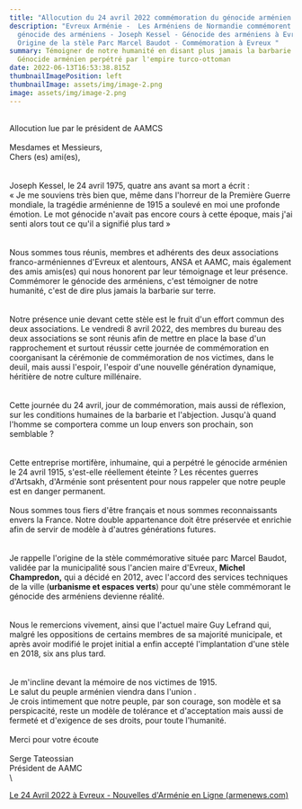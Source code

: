```yaml
---
title: "Allocution du 24 avril 2022 commémoration du génocide arménien à Evreux "
description: "Evreux Arménie -  Les Arméniens de Normandie commémorent le
  génocide des arméniens - Joseph Kessel - Génocide des arméniens à Evreux -
  Origine de la stèle Parc Marcel Baudot - Commémoration à Evreux "
summary: Témoigner de notre humanité en disant plus jamais la barbarie -
  Génocide arménien perpétré par l'empire turco-ottoman
date: 2022-06-13T16:53:38.815Z
thumbnailImagePosition: left
thumbnailImage: assets/img/image-2.png
image: assets/img/image-2.png
---
```

\
Allocution lue par le président de AAMCS\
\
Mesdames et Messieurs,\
Chers (es) ami(es),\
\
\
Joseph Kessel, le 24 avril 1975, quatre ans avant sa mort a écrit :\
« Je me souviens très bien que, même dans l'horreur de la Première Guerre mondiale, la tragédie arménienne de 1915 a soulevé en moi une profonde émotion. Le mot génocide n'avait pas encore cours à cette époque, mais j'ai senti alors tout ce qu'il a signifié plus tard »\
\
\
Nous sommes tous réunis, membres et adhérents des deux associations franco-arméniennes d'Evreux et alentours, ANSA et AAMC, mais également des amis amis(es) qui nous honorent par leur témoignage et leur présence. Commémorer le génocide des arméniens, c'est témoigner de notre humanité, c'est de dire plus jamais la barbarie sur terre.\
\
\
Notre présence unie devant cette stèle est le fruit d'un effort commun des deux associations. Le vendredi 8 avril 2022, des membres du bureau des deux associations se sont réunis afin de mettre en place la base d'un rapprochement et surtout réussir cette journée de commémoration en coorganisant la cérémonie de commémoration de nos victimes, dans le deuil, mais aussi l'espoir, l'espoir d'une nouvelle génération dynamique, héritière de notre culture millénaire.\
\
\
Cette journée du 24 avril, jour de commémoration, mais aussi de réflexion, sur les conditions humaines de la barbarie et l'abjection. Jusqu'à quand l'homme se comportera comme un loup envers son prochain, son semblable ?\
\
\
Cette entreprise mortifère, inhumaine, qui a perpétré le génocide arménien le 24 avril 1915, s'est-elle réellement éteinte ? Les récentes guerres d'Artsakh, d'Arménie sont présentent pour nous rappeler que notre peuple est en danger permanent.\
\
Nous sommes tous fiers d'être français et nous sommes reconnaissants envers la France. Notre double appartenance doit être préservée et enrichie afin de servir de modèle à d'autres générations futures.\
\
\
Je rappelle l'origine de la stèle commémorative située parc Marcel Baudot, validée par la municipalité sous l'ancien maire d'Evreux, **Michel Champredon,** qui a décidé en 2012, avec l'accord des services techniques de la ville (**urbanisme et espaces verts**) pour qu'une stèle commémorant le génocide des arméniens devienne réalité.\
\
\
Nous le remercions vivement, ainsi que l'actuel maire Guy Lefrand qui, malgré les oppositions de certains membres de sa majorité municipale, et après avoir modifié le projet initial a enfin accepté l'implantation d'une stèle en 2018, six ans plus tard.\
\
\
Je m'incline devant la mémoire de nos victimes de 1915.\
Le salut du peuple arménien viendra dans l'union .\
Je crois intimement que notre peuple, par son courage, son modèle et sa perspicacité, reste un modèle de tolérance et d'acceptation mais aussi de fermeté et d'exigence de ses droits, pour toute l'humanité.\
\
Merci pour votre écoute\
\
Serge Tateossian\
Président de AAMC\
\

<!--StartFragment-->

[Le 24 Avril 2022 à Evreux - Nouvelles d'Arménie en Ligne (armenews.com)](https://armenews.com/spip.php?page=article&id_article=92220)

<!--EndFragment-->
